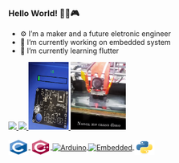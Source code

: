 ### Hello World! 👋🤞🎮

- ⚙  I’m a maker and a future eletronic engineer
- 🔭 I’m currently working on embedded system
- 🌱 I’m currently learning flutter

<div>
  <a href="https://github.com/italobbarros">
  <img height="135" src="https://github-readme-stats.vercel.app/api?username=italobbarros&show_icons=true&theme=prussian&include_all_commits=true&count_private=true"/>
  <img height="135" src="https://github-readme-stats.vercel.app/api/top-langs/?username=italobbarros&layout=compact&langs_count=7&theme=prussian"/>
  <img alt="gif" height="135" width="80" src="https://github.com/italobbarros/italobbarros/blob/main/plaquinha.gif">
  <img alt="gif" height="135" width="110" src="https://github.com/italobbarros/italobbarros/blob/main/my3Dprint.gif">  
</div>

<div style="display: inline_block"><br>
  <img align="center" alt="C" height="30" width="40" src="https://raw.githubusercontent.com/devicons/devicon/master/icons/c/c-original.svg">
  <img align="center" alt="Cplusplus" height="30" width="40" src="https://raw.githubusercontent.com/devicons/devicon/master/icons/cplusplus/cplusplus-original.svg">
  <img align="center" alt="Arduino" height="30" width="40" src="https://cdn.jsdelivr.net/gh/devicons/devicon/icons/arduino/arduino-original-wordmark.svg">
  <img align="center" alt="Embedded" height="30" width="40" src="https://cdn.jsdelivr.net/gh/devicons/devicon/icons/embeddedc/embeddedc-original.svg">
  <img align="center" alt="Python" height="30" width="40" src="https://raw.githubusercontent.com/devicons/devicon/master/icons/python/python-original.svg">
  
</div>
 
  
  
